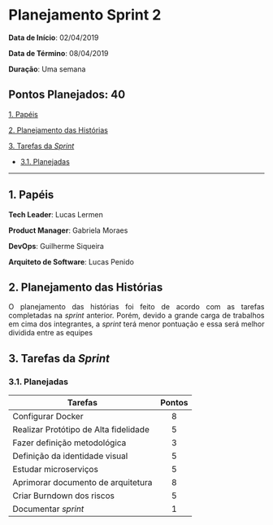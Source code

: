 # Planejamento Sprint 2

**Data de Início**: 02/04/2019

**Data de Término**: 08/04/2019

**Duração**: Uma semana

**Pontos Planejados**: 40
-------

[1. Papéis](#1-papéis)

[2. Planejamento das Histórias](#2-planejamento-das-historias)

[3. Tarefas da _Sprint_](#3-tarefas-da-sprint)  

  * [3.1. Planejadas](#31-planejadas)

-------

## 1. Papéis

**Tech Leader**: Lucas Lermen

**Product Manager**: Gabriela Moraes

**DevOps**: Guilherme Siqueira

**Arquiteto de Software**: Lucas Penido


## 2. Planejamento das Histórias

<p align = "justify"> O planejamento das histórias foi feito de acordo com as tarefas completadas na <i>sprint</i> anterior. Porém, devido a grande carga de trabalhos em cima dos integrantes, a <i>sprint</i> terá menor pontuação e essa será melhor dividida entre as equipes</p>


## 3. Tarefas da _Sprint_

### 3.1. Planejadas

|Tarefas|Pontos|
|--|:--:|
| Configurar Docker | 8 |
| Realizar Protótipo de Alta fidelidade | 5 |
| Fazer definição metodológica | 3 |
| Definição da identidade visual | 5 |
| Estudar microserviços | 5 |
| Aprimorar documento de arquitetura| 8 |
| Criar Burndown dos riscos | 5 |
| Documentar <i>sprint</i> | 1 |

